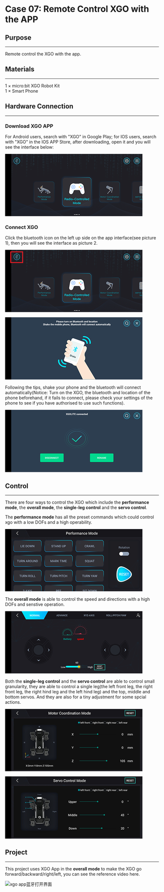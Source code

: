# Case 07: Remote Control XGO with the APP

## Purpose
---
Remote control the XGO with the app. 

## Materials 
---
1 × micro:bit XGO Robot Kit  
1 × Smart Phone

## Hardware Connection
---
### Download XGO APP
For Android users, search with "XGO" in Google Play; for IOS users, search with "XGO" in the IOS APP Store, after downloading, open it and you will see the interface below: 

![xgo app打开界面](./images/microbit-xgo-robot-kit-08-1.png)

### Connect XGO
Click the bluetooth icon on the left up side on the app interface(see picture 1), then you will see the interface as picture 2. 

![xgo app蓝牙连接界面](./images/microbit-xgo-robot-kit-08-2.png)

![xgo app蓝牙打开界面](./images/microbit-xgo-robot-kit-08-3.png)

Following the tips, shake your phone and the bluetooth will connect automatically(Notice: Turn on the XGO, the bluetooth and location of the phone beforehand, if it fails to connect, please check your settings of the phone to see if you have authorised to use such functions). 

![xgo app蓝牙打开界面](./images/microbit-xgo-robot-kit-08-7.png)

## Control
---
There are four ways to control the XGO which include the **performance mode**, the **overall mode**, the **single-leg control** and the **servo control**. 

The  **performance mode** has all the preset commands which could control xgo with a low DOFs and a high operability. 

![xgo app蓝牙打开界面](./images/microbit-xgo-robot-kit-08-8.png)

The **overall mode** is able to control the speed and directions with a high DOFs and senstive operation. 

![xgo app蓝牙打开界面](./images/microbit-xgo-robot-kit-08-9.png)

Both the **single-leg control** and the **servo control** are able to control small granularity, they are able to control a single leg(the left front leg, the right front leg, the right hind leg and the left hind leg) and the top, middle and bottom servos. And they are also for a tiny adjustment for some spcial actions. 

![xgo app蓝牙打开界面](./images/microbit-xgo-robot-kit-08-10.png)

![xgo app蓝牙打开界面](./images/microbit-xgo-robot-kit-08-11.png)

## Project
---
This project uses XGO App in the  **overall mode** to make the XGO go forward/backward/right/left, you can see the reference video here. 

![xgo app蓝牙打开界面](./images/microbit-xgo-robot-kit-08-12.gif)
